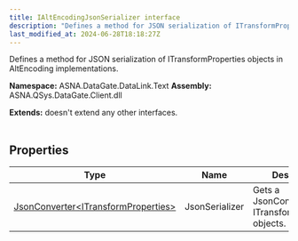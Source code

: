 ```yaml
---
title: IAltEncodingJsonSerializer interface
description: "Defines a method for JSON serialization of ITransformProperties objects in AltEncoding implementations. "
last_modified_at: 2024-06-28T18:18:27Z
---
```


Defines a method for JSON serialization of ITransformProperties objects in AltEncoding implementations.

**Namespace:** ASNA.DataGate.DataLink.Text
**Assembly:** ASNA.QSys.DataGate.Client.dll

**Extends:** doesn't extend any other interfaces.
<br>
<br>

## Properties

| Type | Name | Description
| --- | --- | --- 
| [JsonConverter\<ITransformProperties\>](https://learn.microsoft.com/en-us/dotnet/api/system.text.json.serialization.jsonconverter-1?view=net-8.0) | JsonSerializer | Gets a JsonConverter for ITransformProperties objects. |
